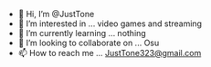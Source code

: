 - 👋 Hi, I’m @JustTone
- 👀 I’m interested in ... video games and streaming
- 🌱 I’m currently learning ... nothing
- 💞️ I’m looking to collaborate on ... Osu
- 📫 How to reach me ... JustTone323@gmail.com

<!---
JustTone/JustTone is a ✨ special ✨ repository because its `README.md` (this file) appears on your GitHub profile.
You can click the Preview link to take a look at your changes.
--->
